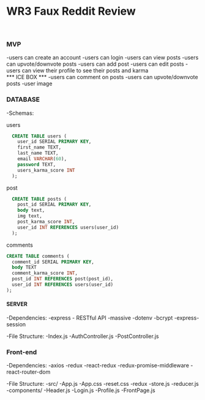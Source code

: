 # WR3 Faux Reddit Review
</br>

### MVP
-users can create an account
-users can login
-users can view posts
-users can upvote/downvote posts
-users can add post
-users can edit posts
-users can view their profile to see their posts and karma
</br>
*** ICE BOX ***
-users can comment on posts
-users can upvote/downvote posts
-user image
</br>

### DATABASE
-Schemas:

users
```SQL
  CREATE TABLE users (
    user_id SERIAL PRIMARY KEY,
    first_name TEXT, 
    last_name TEXT,
    email VARCHAR(60),
    password TEXT, 
    users_karma_score INT
  );
```

post
```SQL
  CREATE TABLE posts (
    post_id SERIAL PRIMARY KEY,
    body text, 
    img text, 
    post_karma_score INT, 
    user_id INT REFERENCES users(user_id)
  );
```
comments
```SQL
CREATE TABLE comments (
  comment_id SERIAL PRIMARY KEY,
  body TEXT
  comment_karma_score INT,
  post_id INT REFERENCES post(post_id),
  user_id INT REFERENCES users(user_id)
);
```
#### SERVER
-Dependencies:
  -express - RESTful API
  -massive
  -dotenv
  -bcrypt
  -express-session

-File Structure:
  -Index.js
  -AuthController.js
  -PostController.js

### Front-end
-Dependencies:
  -axios
  -redux
  -react-redux
  -redux-promise-middleware
  -react-router-dom

-File Structure:
  -src/
  -App.js
  -App.css
  -reset.css
  -redux
    -store.js
    -reducer.js
-components/
  -Header.js
  -Login.js
  -Profile.js
  -FrontPage.js      

